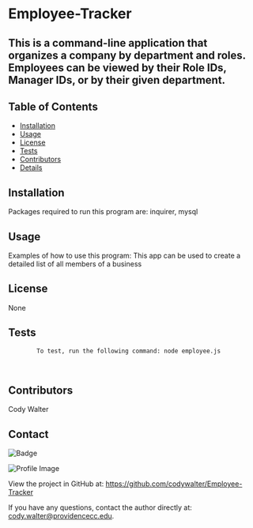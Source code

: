 # Employee-Tracker

## This is a command-line application that organizes a company by department and roles. Employees can be viewed by their Role IDs, Manager IDs, or by their given department.

## Table of Contents

- [Installation](#installation)
- [Usage](#usage)
- [License](#license)
- [Tests](#tests)
- [Contributors](#contributors)
- [Details](#details)

## Installation

Packages required to run this program are: inquirer, mysql

## Usage

Examples of how to use this program: This app can be used to create a detailed list of all members of a business

## License

None

## Tests

            To test, run the following command: node employee.js

![]()
![]()

## Contributors

Cody Walter

## Contact

![Badge](https://img.shields.io/badge/Github-codywalter-4cbbb9)

![Profile Image](https://github.com/codywalter.png?size=50)

View the project in GitHub at: https://github.com/codywalter/Employee-Tracker

If you have any questions, contact the author directly at: cody.walter@providencecc.edu.
